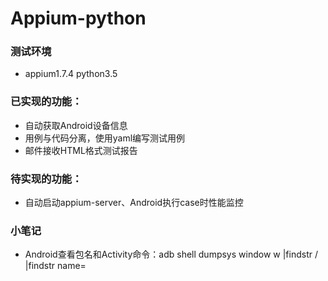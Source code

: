 # Appium-python
### 测试环境
* appium1.7.4  python3.5
### 已实现的功能：
* 自动获取Android设备信息
* 用例与代码分离，使用yaml编写测试用例
* 邮件接收HTML格式测试报告
### 待实现的功能：
* 自动启动appium-server、Android执行case时性能监控
### 小笔记
* Android查看包名和Activity命令：adb shell dumpsys window w |findstr \/ |findstr name=


